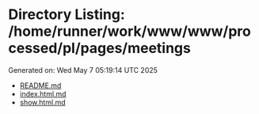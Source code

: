 # Directory Listing: /home/runner/work/www/www/processed/pl/pages/meetings
Generated on: Wed May  7 05:19:14 UTC 2025

- [README.md](README.md)
- [index.html.md](index.html.md)
- [show.html.md](show.html.md)
